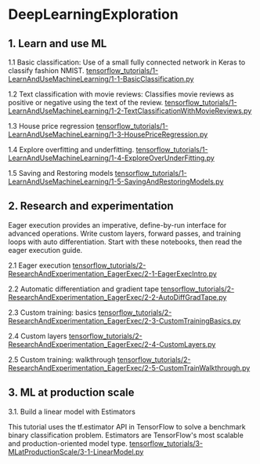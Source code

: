 # DeepLearningExploration
## 1. Learn and use ML
1.1 Basic classification: Use of a small fully connected network in Keras to classify fashion NMIST.
[tensorflow_tutorials/1-LearnAndUseMachineLearning/1-1-BasicClassification.py](tensorflow_tutorials/1-LearnAndUseMachineLearning/1-1-BasicClassification.py)

1.2 Text classification with movie reviews: Classifies movie reviews as positive or negative using the text of the review.
[tensorflow_tutorials/1-LearnAndUseMachineLearning/1-2-TextClassificationWithMovieReviews.py](tensorflow_tutorials/1-LearnAndUseMachineLearning/1-2-TextClassificationWithMovieReviews.py)

1.3 House price regression
[tensorflow_tutorials/1-LearnAndUseMachineLearning/1-3-HousePriceRegression.py](tensorflow_tutorials/1-LearnAndUseMachineLearning/1-3-HousePriceRegression.py)

1.4 Explore overfitting and underfitting.
[tensorflow_tutorials/1-LearnAndUseMachineLearning/1-4-ExploreOverUnderFitting.py](tensorflow_tutorials/1-LearnAndUseMachineLearning/1-4-ExploreOverUnderFitting.py)

1.5 Saving and Restoring models
[tensorflow_tutorials/1-LearnAndUseMachineLearning/1-5-SavingAndRestoringModels.py](tensorflow_tutorials/1-LearnAndUseMachineLearning/1-5-SavingAndRestoringModels.py)

## 2. Research and experimentation

Eager execution provides an imperative, define-by-run interface for advanced operations. Write custom layers, forward passes, and training loops with auto differentiation. Start with these notebooks, then read the eager execution guide.

2.1 Eager execution
[tensorflow_tutorials/2-ResearchAndExperimentation_EagerExec/2-1-EagerExecIntro.py](tensorflow_tutorials/2-ResearchAndExperimentation_EagerExec/2-1-EagerExecIntro.py)

2.2 Automatic differentiation and gradient tape
[tensorflow_tutorials/2-ResearchAndExperimentation_EagerExec/2-2-AutoDiffGradTape.py](tensorflow_tutorials/2-ResearchAndExperimentation_EagerExec/2-2-AutoDiffGradTape.py)

2.3 Custom training: basics
[tensorflow_tutorials/2-ResearchAndExperimentation_EagerExec/2-3-CustomTrainingBasics.py](tensorflow_tutorials/2-ResearchAndExperimentation_EagerExec/2-3-CustomTrainingBasics.py)

2.4 Custom layers
[tensorflow_tutorials/2-ResearchAndExperimentation_EagerExec/2-4-CustomLayers.py](tensorflow_tutorials/2-ResearchAndExperimentation_EagerExec/2-4-CustomLayers.py)

2.5 Custom training: walkthrough
[tensorflow_tutorials/2-ResearchAndExperimentation_EagerExec/2-5-CustomTrainWalkthrough.py](tensorflow_tutorials/2-ResearchAndExperimentation_EagerExec/2-5-CustomTrainWalkthrough.py)

## 3. ML at production scale

3.1. Build a linear model with Estimators

This tutorial uses the tf.estimator API in TensorFlow to solve a benchmark binary classification problem. 
Estimators are TensorFlow's most scalable and production-oriented model type.
[tensorflow_tutorials/3-MLatProductionScale/3-1-LinearModel.py](tensorflow_tutorials/3-MLatProductionScale/3-1-LinearModel.py)
